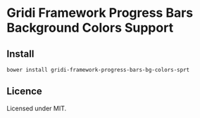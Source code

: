 # Gridi Framework Progress Bars Background Colors Support

## Install
`bower install gridi-framework-progress-bars-bg-colors-sprt`

## Licence

Licensed under MIT.
